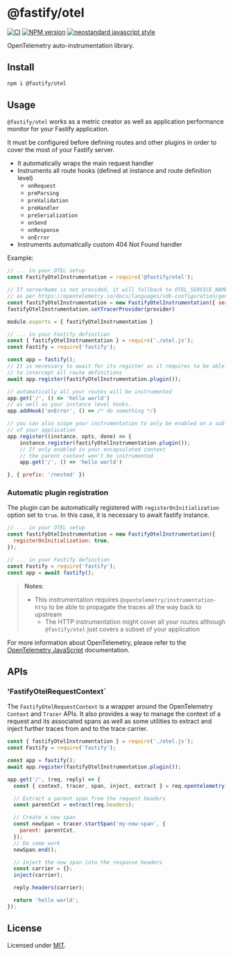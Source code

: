 # @fastify/otel

[![CI](https://github.com/fastify/otel/actions/workflows/ci.yml/badge.svg?branch=main)](https://github.com/fastify/otel/actions/workflows/ci.yml)
[![NPM version](https://img.shields.io/npm/v/@fastify/otel.svg?style=flat)](https://www.npmjs.com/package/@fastify/otel)
[![neostandard javascript style](https://img.shields.io/badge/code_style-neostandard-brightgreen?style=flat)](https://github.com/neostandard/neostandard)

OpenTelemetry auto-instrumentation library.

## Install

```sh
npm i @fastify/otel
```

## Usage

`@fastify/otel` works as a metric creator as well as application performance monitor for your Fastify application.

It must be configured before defining routes and other plugins in order to cover the most of your Fastify server.

- It automatically wraps the main request handler
- Instruments all route hooks (defined at instance and route definition level)
  - `onRequest`
  - `preParsing`
  - `preValidation`
  - `preHandler`
  - `preSerialization`
  - `onSend`
  - `onResponse`
  - `onError`
- Instruments automatically custom 404 Not Found handler

Example:

```js
// ... in your OTEL setup
const FastifyOtelInstrumentation = require('@fastify/otel');

// If serverName is not provided, it will fallback to OTEL_SERVICE_NAME
// as per https://opentelemetry.io/docs/languages/sdk-configuration/general/.
const fastifyOtelInstrumentation = new FastifyOtelInstrumentation({ servername: '<yourCustomApplicationName>' });
fastifyOtelInstrumentation.setTracerProvider(provider)

module.exports = { fastifyOtelInstrumentation }

// ... in your Fastify definition
const { fastifyOtelInstrumentation } = require('./otel.js');
const Fastify = require('fastify');

const app = fastify();
// It is necessary to await for its register as it requires to be able
// to intercept all route definitions
await app.register(fastifyOtelInstrumentation.plugin());

// automatically all your routes will be instrumented
app.get('/', () => 'hello world')
// as well as your instance level hooks.
app.addHook('onError', () => /* do something */)

// you can also scope your instrumentation to only be enabled on a sub context
// of your application
app.register((instance, opts, done) => {
    instance.register(fastifyOtelInstrumentation.plugin());
    // If only enabled in your encapsulated context
    // the parent context won't be instrumented
    app.get('/', () => 'hello world')

}, { prefix: '/nested' })
```

### Automatic plugin registration

The plugin can be automatically registered with `registerOnInitialization` option set to `true`.
In this case, it is necessary to await fastify instance.

```js
// ... in your OTEL setup
const fastifyOtelInstrumentation = new FastifyOtelInstrumentation({
  registerOnInitialization: true,
});

// ... in your Fastify definition
const Fastify = require('fastify');
const app = await fastify();
```

> **Notes**:
>
> - This instrumentation requires `@opentelemetry/instrumentation-http` to be able to propagate the traces all the way back to upstream
>   - The HTTP instrumentation might cover all your routes although `@fastify/otel` just covers a subset of your application

For more information about OpenTelemetry, please refer to the [OpenTelemetry JavaScript](https://opentelemetry.io/docs/languages/js/) documentation.

## APIs

### 'FastifyOtelRequestContext`

The `FastifyOtelRequestContext` is a wrapper around the OpenTelemetry `Context` and `Tracer` APIs. It also provides a way to manage the context of a request and its associated spans as well as some utilities to extract and inject further traces from and to the trace carrier.

```js
const { fastifyOtelInstrumentation } = require('./otel.js');
const Fastify = require('fastify');

const app = fastify();
await app.register(fastifyOtelInstrumentation.plugin());

app.get('/', (req, reply) => {
  const { context, tracer, span, inject, extract } = req.opentelemetry();

  // Extract a parent span from the request headers
  const parentCxt = extract(req.headers);

  // Create a new span
  const newSpan = tracer.startSpan('my-new-span', {
    parent: parentCxt,
  });
  // Do some work
  newSpan.end();

  // Inject the new span into the response headers
  const carrier = {};
  inject(carrier);

  reply.headers(carrier);

  return 'hello world';
});
```

## License

Licensed under [MIT](./LICENSE).
